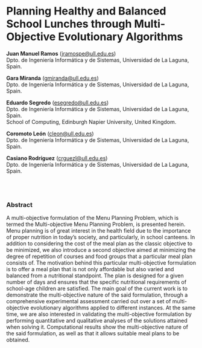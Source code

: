 # Planning Healthy and Balanced School Lunches through Multi-Objective Evolutionary Algorithms

**Juan Manuel Ramos** (jramospe@ull.edu.es) </br>
Dpto. de Ingeniería Informática y de Sistemas, Universidad de La Laguna, Spain.

**Gara Miranda** (gmiranda@ull.edu.es) </br>
Dpto. de Ingeniería Informática y de Sistemas, Universidad de La Laguna, Spain.

**Eduardo Segredo** (esegredo@ull.edu.es) </br>
Dpto. de Ingeniería Informática y de Sistemas, Universidad de La Laguna, Spain. </br>
School of Computing, Edinburgh Napier University, United Kingdom.

**Coromoto León** (cleon@ull.edu.es) </br>
Dpto. de Ingeniería Informática y de Sistemas, Universidad de La Laguna, Spain.

**Casiano Rodríguez** (crguezl@ull.edu.es) </br>
Dpto. de Ingeniería Informática y de Sistemas, Universidad de La Laguna, Spain.

</br></br>
### Abstract

A multi-objective formulation of the Menu Planning Problem, which is termed the Multi-objective Menu Planning Problem, is presented herein. Menu planning is of great interest in the health field due to the importance of proper nutrition in today’s society, and particularly, in school canteens. In addition to considering the cost of the meal plan as the classic objective to be minimized, we also introduce a second objective aimed at minimizing the degree of repetition of courses and food groups that a particular meal plan consists of. The motivation behind this particular multi-objective formulation is to offer a meal plan that is not only affordable but also varied and balanced from a nutritional standpoint. The plan is designed for a given number of days and ensures that the specific nutritional requirements of school-age children are satisfied. The main goal of the current work is to demonstrate the multi-objective nature of the said formulation, through a comprehensive experimental assessment carried out over a set of multi-objective evolutionary algorithms applied to different instances. At the same time, we are also interested in validating the multi-objective formulation by performing quantitative and qualitative analyses of the solutions attained when solving it. Computational results show the multi-objective nature of the said formulation, as well as that it allows suitable meal plans to be obtained.

